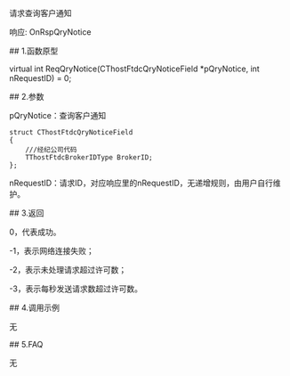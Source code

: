 <p>请求查询客户通知</p>
<p>响应: OnRspQryNotice</p>
<span class="anchor" id="daea28a4-f9f6-4407-89db-601d47f3e490"></span>
## 1.函数原型
<p>virtual int ReqQryNotice(CThostFtdcQryNoticeField *pQryNotice, int nRequestID) = 0;</p>
<span class="anchor" id="28596828-f757-48d0-b930-e9149f8a1ee0"></span>
## 2.参数
<p>pQryNotice：查询客户通知</p>
<pre><code>struct CThostFtdcQryNoticeField
{
    ///经纪公司代码
    TThostFtdcBrokerIDType BrokerID;
};
</code></pre>
<p>nRequestID：请求ID，对应响应里的nRequestID，无递增规则，由用户自行维护。</p>
<span class="anchor" id="aa369831-c913-4aef-b3b9-7a146338634d"></span>
## 3.返回
<p>0，代表成功。</p>
<p>-1，表示网络连接失败；</p>
<p>-2，表示未处理请求超过许可数；</p>
<p>-3，表示每秒发送请求数超过许可数。</p>
<span class="anchor" id="b2f59d0a-a30c-4e23-9687-11fb04237470"></span>
## 4.调用示例
<p>无</p>
<span class="anchor" id="7f422532-93d0-44e2-bcd3-d6d984a46856"></span>
## 5.FAQ
<p>无</p>
